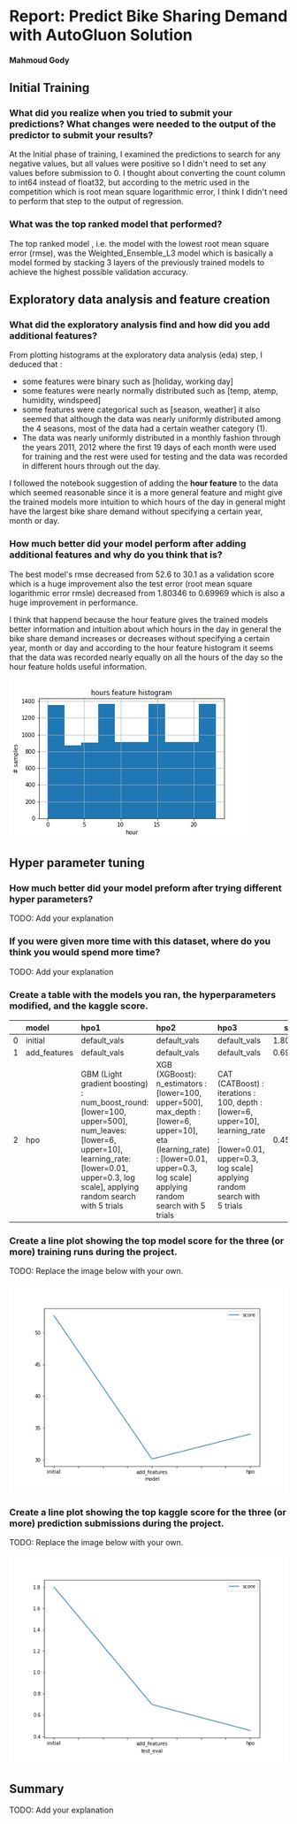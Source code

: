 # Report: Predict Bike Sharing Demand with AutoGluon Solution
#### Mahmoud Gody

## Initial Training
### What did you realize when you tried to submit your predictions? What changes were needed to the output of the predictor to submit your results?
At the Initial phase of training, I examined the predictions to search for any negative values, but all values were positive so I
didn't need to set any values before submission to 0. I thought about converting the count column to int64 instead of float32, but according to the metric used in the competition which is root mean square logarithmic error, I think I didn't need to perform that step to the output of regression.

### What was the top ranked model that performed?
The top ranked model , i.e. the model with the lowest root mean square error (rmse), was the Weighted_Ensemble_L3 model which is basically a model formed by stacking 3 layers of the previously trained models to achieve the highest possible validation accuracy.

## Exploratory data analysis and feature creation
### What did the exploratory analysis find and how did you add additional features?
From plotting histograms at the exploratory data analysis (eda) step, I deduced that :
- some features were  binary such as [holiday, working day]
- some features were nearly normally distributed such as [temp, atemp, humidity, windspeed]
- some features were categorical such as [season, weather] it also seemed that although the data was nearly uniformly distributed among the 4 seasons, most of the data had a certain weather category (1).
- The data was nearly uniformly distributed in a monthly fashion through the years 2011, 2012 where the first 19 days of each month were used for training and the rest were used for testing and the data was recorded in different hours through out the day.

I followed the notebook suggestion of adding the **hour feature** to the data which seemed reasonable since it is a more general feature and might give the trained models more intuition to which hours of the day in general might have the largest bike share demand without specifying a certain year, month or day.

### How much better did your model perform after adding additional features and why do you think that is?
The best model's rmse decreased from 52.6 to 30.1 as a validation score which is a huge improvement also the test error (root mean square logarithmic error rmsle) decreased from 1.80346 to 0.69969 which is also a huge improvement in performance.

I think that happend because the hour feature gives the trained models better information and intuition about which hours in the day in general the bike share demand increases or decreases without specifying a certain year, month or day and according to the hour feature histogram it seems that the data was recorded nearly equally on all the hours of the day so the hour feature holds useful information.

![hour_feature_hist.png](img/hour_feature_hist.png)

## Hyper parameter tuning
### How much better did your model preform after trying different hyper parameters?
TODO: Add your explanation

### If you were given more time with this dataset, where do you think you would spend more time?
TODO: Add your explanation

### Create a table with the models you ran, the hyperparameters modified, and the kaggle score.
|    | model        | hpo1                                                                                                                                                                                            | hpo2                                                                                                                                                                                 | hpo3                                                                                                                                                     |   score |
|---:|:-------------|:------------------------------------------------------------------------------------------------------------------------------------------------------------------------------------------------|:-------------------------------------------------------------------------------------------------------------------------------------------------------------------------------------|:---------------------------------------------------------------------------------------------------------------------------------------------------------|--------:|
|  0 | initial      | default_vals                                                                                                                                                                                    | default_vals                                                                                                                                                                         | default_vals                                                                                                                                             | 1.80346 |
|  1 | add_features | default_vals                                                                                                                                                                                    | default_vals                                                                                                                                                                         | default_vals                                                                                                                                             | 0.69969 |
|  2 | hpo          | GBM (Light gradient boosting) : num_boost_round: [lower=100, upper=500], num_leaves:[lower=6, upper=10], learning_rate:[lower=0.01, upper=0.3, log scale], applying random search with 5 trials | XGB (XGBoost): n_estimators : [lower=100, upper=500], max_depth : [lower=6, upper=10], eta (learning_rate) : [lower=0.01, upper=0.3, log scale] applying random search with 5 trials | CAT (CATBoost) : iterations : 100, depth : [lower=6, upper=10], learning_rate  : [lower=0.01, upper=0.3, log scale] applying random search with 5 trials | 0.45605 |

### Create a line plot showing the top model score for the three (or more) training runs during the project.

TODO: Replace the image below with your own.

![model_train_score.png](img/model_train_score.png)

### Create a line plot showing the top kaggle score for the three (or more) prediction submissions during the project.

TODO: Replace the image below with your own.

![model_test_score.png](img/model_test_score.png)

## Summary
TODO: Add your explanation
